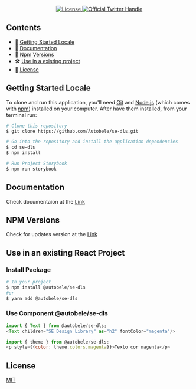 <p align="center">
  <a href="https://github.com/storybookjs/storybook/blob/main/LICENSE">
    <img src="https://img.shields.io/github/license/storybookjs/storybook.svg" alt="License" />
  </a>
  <a href="https://twitter.com/intent/follow?screen_name=storybookjs">
    <img src="https://badgen.net/twitter/follow/storybookjs?icon=twitter&label=%40storybookjs" alt="Official Twitter Handle" />
  </a>
</p>

## Contents
- 🚀 [Getting Started Locale](#getting-started-locale)
- 📒 [Documentation](#documentation)
- 🔗 [Npm Versions](#npm-versions)  
-  🛠 [Use in a existing project](#use-in-an-existing-react-project)
-  :memo: [License](#license)
## **Getting Started Locale**
To clone and run this application, you'll need [Git](https://git-scm.com/) and [Node.js](https://nodejs.org/en/download/) (which comes with [npm](http://npmjs.com/)) installed on your computer. After have them installed, from your terminal run:

```bash
# Clone this repository
$ git clone https://github.com/Autobele/se-dls.git

# Go into the repository and install the application dependencies
$ cd se-dls
$ npm install

# Run Project Storybook
$ npm run storybook
```

## **Documentation**

Check documentaion at the [Link](https://se-dls.netlify.app/?path=/story/typography--light)

## **NPM Versions**
Check for updates version at the [Link](https://www.npmjs.com/package/@autobele/se-dls)

## **Use in an existing React Project**

### Install Package

```bash
# In your project
$ npm install @autobele/se-dls
#or
$ yarn add @autobele/se-dls
```
### Use Component @autobele/se-dls
```javascript
import { Text } from @autobele/se-dls;
<Text children="SE Design Library" as="h2" fontColor="magenta"/>
```

```javascript
import { theme } from @autobele/se-dls;
<p style={{color: theme.colors.magenta}}>Texto cor magenta</p>
```
## **License**
[MIT](https://github.com/Autobele/se-dls/blob/master/LICENSE)